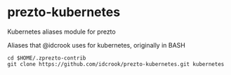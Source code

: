 # prezto-kubernetes

Kubernetes aliases module for prezto

Aliases that @idcrook uses for kubernetes, originally in BASH

```
cd $HOME/.zprezto-contrib
git clone https://github.com/idcrook/prezto-kubernetes.git kubernetes
```
